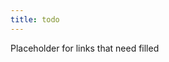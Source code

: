 ```yaml
---
title: todo
---
```


Placeholder for links that need filled

<!-- 
backup idea queue
- FsCheck saga
  - better understanding delegates (target issue) 
- Pact https://pact.io/
- OCP Q&A add-on post
- try to make some incremental duck examples??
- flow over prediction related to distributed architecture over central planning (might have more info in my Scaling Architecture Conversationally notes) -> Decentralized decision making means faster feedback loops, greater scalability. Refine the guardrails/SOP over controling specifics. Not easy though.
- Announce notedown updates
- why I think AI isn't an existential problem for programmers (think of how much modeling tools do for engineers. Someone still needs to match established solutions to the situation. Cross no silver bullets)
- Explore https://en.wikipedia.org/wiki/Bloom%27s_taxonomy and https://blog.edmentum.com/webb%E2%80%99s-depth-knowledge-framework-basics as a means of more effective/intentional question asking

- The difference I experienced translating event storm to C# vs pure & event-based
  - Context, Translating event storm into software design. A lot of extra detail we're digging into here is what data is needed. For commands, for events, but also some data is needed for the workflows that never shows up in the command or events. Those are dependencies.
  - trying to use C# and ports and adapters quickly surfaced some issues. Can't express alternatives without it clearly becoming code syntax. Value types are a bit messy. Dependencies are a no-go
  - F# trying to consider distributed state enaction (find better way to describe this) failed in F# too. It's an improvement since we can partially apply in the signature without requiring us to decide an enclosing class for a set of workflows or dip into implementations (constructors) to show dependencies 
  - TODO: need to explain and contrast the two approaches (inversion of control -> flow enacts state through abstract dependencies running the flow means changing system state, functional-core/pure event-based -> running the workflow doesn't change system state. The workflow returns data structures that can be interpreted into state changes)
  - F# with a type-driven / functional-core approach can map the events pretty directly into types without any implementations or awkward translations
    - The F# itself can almost express all of our domain ideas without it obviously being code. It reads more like a semi-formal specification convention. It's simple enough to be easy to read, but formal enough that we're unambiguous about what we're expressing and detailed enough that we can expose gaps in our understanding.
    - F# has a few aspects that can be confusing (like -> between parameters, single-pass requiring root types/flows you start with to come last). can make it pretty intuitive to read if you're willing to tweak a few things for f# inspired pseudocode. Doesn't take much tweaking though. 
      - Brief syntax explanation (unions as alternatives/OR, records as AND, aliases/value types, function signature aliases -> workflows)
      - example of my pseudocode
  - Don't have to use a pure event-based model for the code, but use it for the model. It keeps unnecessary coding concerns out of the discussion and enables a fair bit of detailed design in collaboration with less technical stakeholders. The pure event-based model can always be translated to other patterns by developers later.
  - cross: concise syntax matters

next
- urban planner over architect metaphor from Architecture Without Architects
- picard leadership?
- new langauge about event and commands (fact vs intent), events change how we interpret state of system
-->
